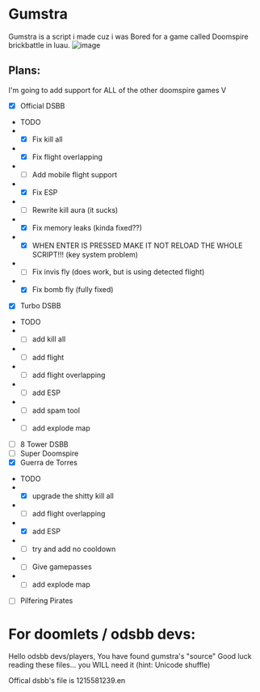 # Gumstra
Gumstra is a script i made cuz i was Bored for a game called Doomspire brickbattle in luau.
![image](https://github.com/user-attachments/assets/6f79e09d-7fe7-47c1-80c8-a773ce4c63a0)

## Plans:

I'm going to add support for ALL of the other doomspire games V


- [x] Official DSBB
- TODO
- -  [x] Fix kill all
- -  [x] Fix flight overlapping
- -  [ ] Add mobile flight support
- -  [x] Fix ESP
- -  [ ] Rewrite kill aura (it sucks)
- -  [x] Fix memory leaks (kinda fixed??)
- -  [x] WHEN ENTER IS PRESSED MAKE IT NOT RELOAD THE WHOLE SCRIPT!!! (key system problem)

- -  [ ] Fix invis fly (does work, but is using detected flight)
- -  [x] Fix bomb fly (fully fixed)
- [x] Turbo DSBB
-  TODO
- -  [ ] add kill all
- -  [ ] add flight
- -  [ ] add flight overlapping
- -  [ ] add ESP
- -  [ ] add spam tool
- -  [ ] add explode map
- [ ] 8 Tower DSBB
- [ ] Super Doomspire
- [x] Guerra de Torres
-  TODO
- -  [x] upgrade the shitty kill all
- -  [ ] add flight overlapping
- -  [x] add ESP
- -  [ ] try and add no cooldown
- -  [ ] Give gamepasses
- -  [ ] add explode map
- [ ] Pilfering Pirates

# For doomlets / odsbb devs:
  
Hello odsbb devs/players, You have found gumstra's "source" Good luck reading these files... you WILL need it (hint: Unicode shuffle)

Offical dsbb's file is 1215581239.en